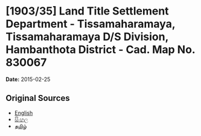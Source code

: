 # [1903/35] Land Title Settlement Department - Tissamaharamaya, Tissamaharamaya D/S Division, Hambanthota District - Cad. Map No. 830067

**Date:** 2015-02-25

## Original Sources

- [English](https://documents.gov.lk/view/extra-gazettes/2015/2/1903-35_E.pdf)
- [සිංහල](https://documents.gov.lk/view/extra-gazettes/2015/2/1903-35_S.pdf)
- [தமிழ்](https://documents.gov.lk/view/extra-gazettes/2015/2/1903-35_T.pdf)
